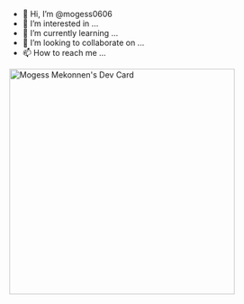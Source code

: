 - 👋 Hi, I’m @mogess0606
- 👀 I’m interested in ...
- 🌱 I’m currently learning ...
- 💞️ I’m looking to collaborate on ...
- 📫 How to reach me ...

<a href="https://app.daily.dev/Mogess"><img src="https://api.daily.dev/devcards/5cca6d558f1e4e5885e41f5d88d05ff6.png?r=9fn" width="400" alt="Mogess Mekonnen's Dev Card"/></a>
<!---
mogess0606/mogess0606 is a ✨ special ✨ repository because its `README.md` (this file) appears on your GitHub profile.
You can click the Preview link to take a look at your changes.
--->
